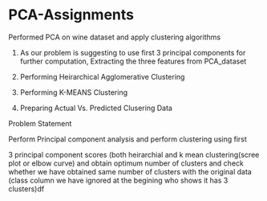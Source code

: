 # PCA-Assignments

Performed PCA on wine dataset and apply clustering algorithms

1. As our problem is suggesting to use first 3 principal components for further computation, Extracting the three features from PCA_dataset

2. Performing Heirarchical Agglomerative Clustering

3. Performing K-MEANS Clustering

4. Preparing Actual Vs. Predicted Clusering Data
 
Problem Statement

Perform Principal component analysis and perform clustering using first

3 principal component scores (both heirarchial and k mean clustering(scree plot or elbow curve) and obtain optimum number of clusters and check whether we have obtained same number of clusters with the original data (class column we have ignored at the begining who shows it has 3 clusters)df
